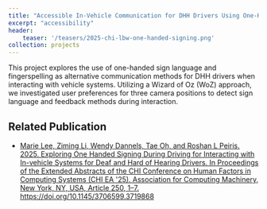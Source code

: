```yaml
---
title: "Accessible In-Vehicle Communication for DHH Drivers Using One-Handed Sign Language"
excerpt: "accessibility"
header:
    teaser: '/teasers/2025-chi-lbw-one-handed-signing.png'
collection: projects
---
```


This project explores the use of one-handed sign language and fingerspelling as alternative communication methods for DHH drivers when interacting with vehicle systems. Utilizing a Wizard of Oz (WoZ) approach, we investigated user preferences for three camera positions to detect sign language and feedback methods during interaction.

## Related Publication

- <a href="https://dl.acm.org/doi/10.1145/3706599.3719868" target="_blank" rel="noopener noreferrer">Marie Lee, Ziming Li, Wendy Dannels, Tae Oh, and Roshan L Peiris. 2025. Exploring One Handed Signing During Driving for Interacting with In-vehicle Systems for Deaf and Hard of Hearing Drivers. In Proceedings of the Extended Abstracts of the CHI Conference on Human Factors in Computing Systems (CHI EA '25). Association for Computing Machinery, New York, NY, USA, Article 250, 1–7. https://doi.org/10.1145/3706599.3719868</a>
